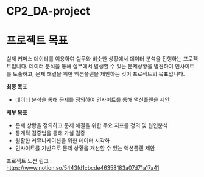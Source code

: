 # CP2_DA-project


 
 # 프로젝트 목표
 
 실제 커머스 데이터를 이용하여 실무와 비슷한 상황에서 데이터 분석을 진행하는 프로젝트입니다. 
 데이터 분석을 통해 실무에서 발생할 수 있는 문제상황을 발견하여 인사이트를 도출하고, 문제 해결을 위한 액션플랜을 제안하는 것이 프로젝트의 목표입니다.
 
 **최종 목표**
- 데이터 분석을 통해 문제를 정의하여 인사이트를 통해 액션플랜을 제안

**세부 목표**
- 문제 상황을 정의하고 문제 해결을 위한 주요 지표를 정의 및 원인분석
- 통계적 검증법을 통해 가설 검증
- 원활한 커뮤니케이션을 위한 데이터 시각화
- 인사이트를 기반으로 문제 상황을 개선할 수 있는 액션플랜 제안

프로젝트 노션 링크 : https://www.notion.so/5443fd1cbcde46358183a07d71a17a41
